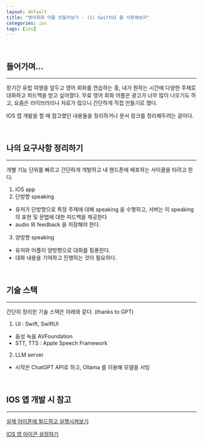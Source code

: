 ```yaml
---
layout: default
title: "영어회화 어플 만들어보기 - (1) SwiftUI 를 사용해보자"  
categories: ios
tags: [ios]
---
```


<br>

## 들어가며...
<hr>
장기간 유럽 여행을 앞두고 영어 회화를 연습하는 중, 내가 원하는 시간에 다양한 주제로 대화하고 피드백을 받고 싶어졌다.  
무료 영어 회화 어플은 광고가 너무 많이 나오기도 하고, 요즘은 라이브러리나 자료가 많으니 간단하게 직접 만들기로 했다.  

IOS 앱 개발을 할 때 참고했던 내용들을 정리하거나 문서 링크를 정리해두려는 글이다.  

<br>

## 나의 요구사항 정리하기  
<hr>

개별 기능 단위를 빠르고 간단하게 개발하고 내 핸드폰에 배포하는 사이클을 타려고 한다.  
1. IOS app  
2. 단방향 speaking  
- 유저가 단방향으로 특정 주제에 대해 speaking 을 수행하고, 서버는 이 speaking의 표현 및 문법에 대한 피드백을 제공한다  
- audio 와 feedback 을 저장해야 한다.  
3. 양방향 speaking  
- 유저와 어플이 양방향으로 대화를 핑퐁한다.  
- 대화 내용을 기억하고 진행하는 것이 필요하다.  

<br>

## 기술 스택  
<hr>

간단히 정리한 기술 스택은 아래와 같다. (thanks to GPT)  

1. UI : Swift, SwiftUI  
- 음성 녹음 AVFoundation  
- STT, TTS : Apple Speech Framework  
2. LLM server  
- 시작은 ChatGPT API로 하고, Ollama 를 이용해 모델을 서빙  

<br>

## IOS 앱 개발 시 참고  
<hr>

[실제 아이폰에 빌드하고 실행시켜보기](https://nicodora.tistory.com/entry/Xcode%EB%A1%9C-%EB%A7%8C%EB%93%A0-%EC%95%B1-%EC%8B%A4%EC%A0%9C-%EB%82%B4-%EC%95%84%EC%9D%B4%ED%8F%B0%EC%97%90%EC%84%9C-%EC%8B%A4%ED%96%89%ED%95%98%EA%B8%B0) 

[IOS 앱 아이콘 설정하기](https://lxxyeon.tistory.com/134)  

<br>
